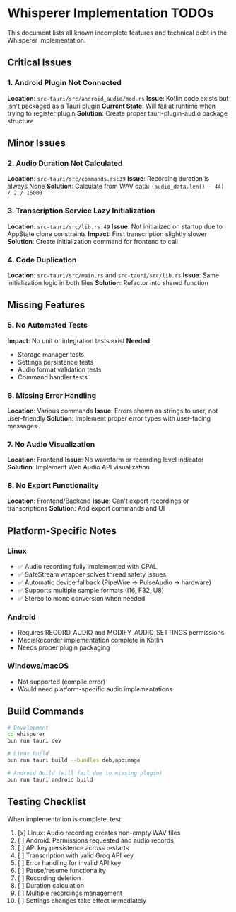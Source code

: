 # Whisperer Implementation TODOs

This document lists all known incomplete features and technical debt in the Whisperer implementation.

## Critical Issues

### 1. Android Plugin Not Connected
**Location**: `src-tauri/src/android_audio/mod.rs`
**Issue**: Kotlin code exists but isn't packaged as a Tauri plugin
**Current State**: Will fail at runtime when trying to register plugin
**Solution**: Create proper tauri-plugin-audio package structure

## Minor Issues

### 2. Audio Duration Not Calculated
**Location**: `src-tauri/src/commands.rs:39`
**Issue**: Recording duration is always None
**Solution**: Calculate from WAV data: `(audio_data.len() - 44) / 2 / 16000`

### 3. Transcription Service Lazy Initialization
**Location**: `src-tauri/src/lib.rs:49`
**Issue**: Not initialized on startup due to AppState clone constraints
**Impact**: First transcription slightly slower
**Solution**: Create initialization command for frontend to call

### 4. Code Duplication
**Location**: `src-tauri/src/main.rs` and `src-tauri/src/lib.rs`
**Issue**: Same initialization logic in both files
**Solution**: Refactor into shared function

## Missing Features

### 5. No Automated Tests
**Impact**: No unit or integration tests exist
**Needed**:
- Storage manager tests
- Settings persistence tests
- Audio format validation tests
- Command handler tests

### 6. Missing Error Handling
**Location**: Various commands
**Issue**: Errors shown as strings to user, not user-friendly
**Solution**: Implement proper error types with user-facing messages

### 7. No Audio Visualization
**Location**: Frontend
**Issue**: No waveform or recording level indicator
**Solution**: Implement Web Audio API visualization

### 8. No Export Functionality
**Location**: Frontend/Backend
**Issue**: Can't export recordings or transcriptions
**Solution**: Add export commands and UI

## Platform-Specific Notes

### Linux
- ✅ Audio recording fully implemented with CPAL
- ✅ SafeStream wrapper solves thread safety issues
- ✅ Automatic device fallback (PipeWire -> PulseAudio -> hardware)
- ✅ Supports multiple sample formats (I16, F32, U8)
- ✅ Stereo to mono conversion when needed

### Android
- Requires RECORD_AUDIO and MODIFY_AUDIO_SETTINGS permissions
- MediaRecorder implementation complete in Kotlin
- Needs proper plugin packaging

### Windows/macOS
- Not supported (compile error)
- Would need platform-specific audio implementations

## Build Commands

```bash
# Development
cd whisperer
bun run tauri dev

# Linux Build
bun run tauri build --bundles deb,appimage

# Android Build (will fail due to missing plugin)
bun run tauri android build
```

## Testing Checklist

When implementation is complete, test:
1. [x] Linux: Audio recording creates non-empty WAV files
2. [ ] Android: Permissions requested and audio records
3. [ ] API key persistence across restarts
4. [ ] Transcription with valid Groq API key
5. [ ] Error handling for invalid API key
6. [ ] Pause/resume functionality
7. [ ] Recording deletion
8. [ ] Duration calculation
9. [ ] Multiple recordings management
10. [ ] Settings changes take effect immediately
